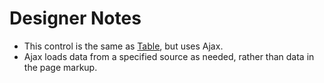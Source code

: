 # Designer Notes

- This control is the same as [Table](/components/table "Table"), but uses Ajax.
- Ajax loads data from a specified source as needed, rather than data in the page markup.